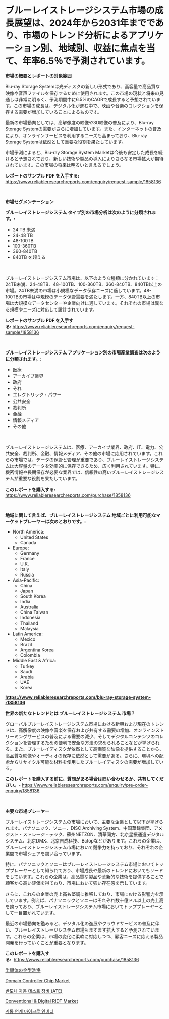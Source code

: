 <p><h1>ブルーレイストレージシステム市場の成長展望は、2024年から2031年までであり、市場のトレンド分析によるアプリケーション別、地域別、収益に焦点を当て、年率6.5％で予測されています。</h1></p><p><strong>市場の概要とレポートの対象範囲</strong></p>
<p><p>Blu-ray Storage Systemは光ディスクの新しい形式であり、高容量で高品質な映像や音声ファイルを保存するために使用されます。この市場の現状と将来の見通しは非常に明るく、予測期間中に6.5%のCAGRで成長すると予想されています。この市場の成長は、デジタル化が進む中で、映画や音楽のコレクションを保存する需要が増加していることによるものです。</p><p>最新の市場動向としては、高解像度の映像や3D映像の普及により、Blu-ray Storage Systemの需要がさらに増加しています。また、インターネットの普及により、オンラインサービスを利用するニーズも高まっており、Blu-ray Storage Systemは依然として重要な役割を果たしています。</p><p>市場予測によると、Blu-ray Storage System Marketは今後も安定した成長を続けると予想されており、新しい技術や製品の導入によりさらなる市場拡大が期待されています。この市場の将来は明るいと言えるでしょう。</p></p>
<p><strong>レポートのサンプル PDF を入手する:</strong> <a href="https://www.reliableresearchreports.com/enquiry/request-sample/1858136">https://www.reliableresearchreports.com/enquiry/request-sample/1858136</a></p>
<p>&nbsp;</p>
<p><strong>市場セグメンテーション</strong></p>
<p><strong>ブルーレイストレージシステム タイプ別の市場分析は次のように分類されます。:</strong></p>
<p><ul><li>24 TB 未満</li><li>24-48 TB</li><li>48-100TB</li><li>100-360TB</li><li>360-840TB</li><li>840TB を超える</li></ul></p>
<p>&nbsp;</p>
<p><p>ブルーレイストレージシステム市場は、以下のような種類に分かれています：24TB未満、24-48TB、48-100TB、100-360TB、360-840TB、840TB以上の市場。24TB未満の市場は小規模なデータ保存ニーズに適しています。48-100TBの市場は中規模のデータ保管需要を満たします。一方、840TB以上の市場は大規模なデータセンターや企業向けに適しています。それぞれの市場は異なる規模やニーズに対応して設計されています。</p></p>
<p><strong>レポートのサンプル PDF を入手する:</strong>&nbsp;<a href="https://www.reliableresearchreports.com/enquiry/request-sample/1858136">https://www.reliableresearchreports.com/enquiry/request-sample/1858136</a></p>
<p>&nbsp;</p>
<p><strong> ブルーレイストレージシステム アプリケーション別の市場産業調査は次のように分類されます。:</strong></p>
<p><ul><li>医療</li><li>アーカイブ業界</li><li>政府</li><li>それ</li><li>エレクトリック・パワー</li><li>公共安全</li><li>裁判所</li><li>金融</li><li>情報メディア</li><li>その他</li></ul></p>
<p>&nbsp;</p>
<p><p>ブルーレイストレージシステムは、医療、アーカイブ業界、政府、IT、電力、公共安全、裁判所、金融、情報メディア、その他の市場に応用されています。これらの市場では、データの保管と管理が重要であり、ブルーレイストレージシステムは大容量のデータを効率的に保存できるため、広く利用されています。特に、機密情報や長期保存が必要な業界では、信頼性の高いブルーレイストレージシステムが重要な役割を果たしています。</p></p>
<p><strong>このレポートを購入する:</strong>&nbsp; <a href="https://www.reliableresearchreports.com/purchase/1858136">https://www.reliableresearchreports.com/purchase/1858136</a></p>
<p>&nbsp;</p>
<p><strong>地域に関して言えば、ブルーレイストレージシステム 地域ごとに利用可能なマーケットプレーヤーは次のとおりです。:</strong></p>
<p><ul>
    <li>
        North America:
        <ul>
            <li>United States</li>
            <li>Canada</li>
        </ul>
    </li>
    <li>
        Europe:
        <ul>
            <li>Germany</li>
            <li>France</li>
            <li>U.K.</li>
            <li>Italy</li>
            <li>Russia</li>
        </ul>
    </li>
    <li>
        Asia-Pacific:
        <ul>
            <li>China</li>
            <li>Japan</li>
            <li>South Korea</li>
            <li>India</li>
            <li>Australia</li>
            <li>China Taiwan</li>
            <li>Indonesia</li>
            <li>Thailand</li>
            <li>Malaysia</li>
        </ul>
    </li>
    <li>
        Latin America:
        <ul>
            <li>Mexico</li>
            <li>Brazil</li>
            <li>Argentina Korea</li>
            <li>Colombia</li>
        </ul>
    </li>
    <li>
        Middle East & Africa:
        <ul>
            <li>Turkey</li>
            <li>Saudi</li>
            <li>Arabia</li>
            <li>UAE</li>
            <li>Korea</li>
        </ul>
    </li>
    </ul></p>
<p><strong><a href="https://www.reliableresearchreports.com/blu-ray-storage-system-r1858136">https://www.reliableresearchreports.com/blu-ray-storage-system-r1858136</a></strong>&nbsp;</p>
<p><strong>世界の新たなトレンドとは ブルーレイストレージシステム 市場？</strong></p>
<p><p>グローバルブルーレイストレージシステム市場における新興および現在のトレンドは、高解像度の映像や音楽を保存および共有する需要の増加、オンラインストリーミングサービスの普及による需要の減少、そしてデジタルコンテンツのコレクションを管理するための便利で安全な方法の求められることなどが挙げられる。また、ブルーレイディスクが依然として高画質な映像を提供することから、高品質な映像やオーディオの保存に依然として需要がある。さらに、環境への配慮からリサイクル可能な材料を使用したブルーレイディスクの需要が増加している。</p></p>
<p><strong>このレポートを購入する前に、質問がある場合は問い合わせるか、共有してください。</strong>- <a href="https://www.reliableresearchreports.com/enquiry/pre-order-enquiry/1858136">https://www.reliableresearchreports.com/enquiry/pre-order-enquiry/1858136</a></p>
<p>&nbsp;</p>
<p><strong>主要な市場プレーヤー</strong></p>
<p><p>ブルーレイストレージシステムの市場において、主要な企業として以下が挙げられます。パナソニック、ソニー、DISC Archiving System、中国華録集団、アメジスト・ストレージ・テック、蘇州NETZON、清華同方、北京星振通遠デジタルシステム、北京DMX、北京吉成科技、Bctopなどがあります。これらの企業は、ブルーレイストレージシステム市場において競争力を持っており、それぞれの企業間で市場シェアを競い合っています。</p><p>特に、パナソニックとソニーはブルーレイストレージシステム市場においてトッププレーヤーとして知られており、市場成長や最新のトレンドにおいてもリードをしています。これらの企業は、高品質な製品や革新的な技術を提供することで顧客から高い評価を得ており、市場において強い存在感を示しています。</p><p>さらに、これらの企業の売上高も堅調に推移しており、市場における影響力を示しています。例えば、パナソニックとソニーはそれぞれ数十億ドル以上の売上高を誇っており、ブルーレイストレージシステム市場においてトッププレーヤーとして一目置かれています。</p><p>最近の市場動向を鑑みると、デジタル化の進展やクラウドサービスの普及に伴い、ブルーレイストレージシステム市場もますます拡大すると予測されています。これらの企業は、市場の変化に柔軟に対応しつつ、顧客ニーズに応える製品開発を行っていくことが重要となります。</p></p>
<p><strong>このレポートを購入する:</strong>&nbsp;&nbsp;<a href="https://www.reliableresearchreports.com/purchase/1858136">https://www.reliableresearchreports.com/purchase/1858136</a></p>
<p><p><a href="https://github.com/roulaayoub-saad/Market-Research-Report-List-1/blob/main/5034800108101.md">半導体の金型洗浄</a></p><p><a href="https://issuu.com/reportprime-2/docs/domain-controller-chip-market-size-2030.pptx">Domain Controller Chip Market</a></p><p><a href="https://github.com/CliftonFisher9067/Market-Research-Report-List-2/blob/main/3930202102785.md">반도체 자동 테스트 장비 (ATE)</a></p><p><a href="https://github.com/markusgodoy/Market-Research-Report-List-3/blob/main/conventional-digital-ridt-market.md">Conventional & Digital RIDT Market</a></p><p><a href="https://github.com/vskv4779xr1/Market-Research-Report-List-2/blob/main/5993853102784.md">계통 연계 마이크로 인버터</a></p></p>